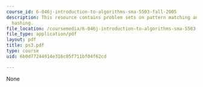 ```yaml
---
course_id: 6-046j-introduction-to-algorithms-sma-5503-fall-2005
description: This resource contains problem sets on pattern matching and 2-universal
  hashing.
file_location: /coursemedia/6-046j-introduction-to-algorithms-sma-5503-fall-2005/6b0d77244914e316c05f711bf04f62cd_ps3.pdf
file_type: application/pdf
layout: pdf
title: ps3.pdf
type: course
uid: 6b0d77244914e316c05f711bf04f62cd

---
```

None